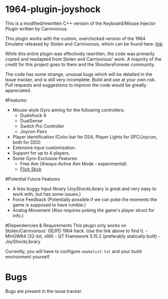 # 1964-plugin-joyshock

This is a modified/rewritten C++ version of the Keyboard/Mouse Injector Plugin written by Carnivorous.

This plugin works with the custom, overclocked version of the 1964 Emulator released by Stolen and Carnivorous, which can be found here: [link](http://www.shootersforever.com/forums_message_boards/viewtopic.php?t=7045)

While this entire plugin was effectively rewritten, the code was primarily copied and readapted from Stolen and Carnivorous' work. A majority of the credit for this project goes to them and the ShootersForever community.

The code has some strange, unusual bugs which will be detailed in the Issue tracker, and is still very incomplete. Build and use at your own risk. Pull requests and suggestions to improve the code would be greatly appreciated.

#Features:
* Mouse-style Gyro aiming for the following controllers:
    - Dualshock 4
    - DualSense
    - Switch Pro Controller
    - Joycon Pairs
* Player Identification (Color bar for DS4, Player Lights for SPC/Joycon, both for DS5)    
* Extensive input customization.
* Support for up to 4 players.
* Some Gyro-Exclusive Features:
    - Free Aim (Always-Active Aim Mode - experimental)
    - [Flick Stick](http://gyrowiki.jibbsmart.com/blog:good-gyro-controls-part-2:the-flick-stick)
  
#Potential Future Features
* A less buggy Input library (JoyShockLibrary is great and very easy to work with, but has some issues.)
* Force Feedback (Potentially possible if we can poke the moments the game is supposed to have rumble.)
* Analog Movement (Also requires poking the game's player struct for info.)

#Dependencies & Requirements
This plugin only works on Stolen/Carnivorous' GE/PD 1964 hack. Use the link above to find it.
    - MinGW64 (32-bit, x86)
    - QT Framework 5.15.2 (preferably statically built)
    - JoyShockLibrary

Currently, you will have to configure ```cmakelist.txt``` and your build environment yourself.

# Bugs

Bugs are present in the issue tracker.
